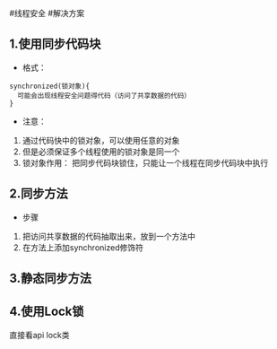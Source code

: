 #线程安全
#解决方案
## 1.使用同步代码块
* 格式：
```
synchronized(锁对象){
  可能会出现线程安全问题得代码（访问了共享数据的代码）
}
```
* 注意：
1. 通过代码快中的锁对象，可以使用任意的对象
2. 但是必须保证多个线程使用的锁对象是同一个
3. 锁对象作用：
把同步代码块锁住，只能让一个线程在同步代码块中执行

## 2.同步方法
* 步骤
1. 把访问共享数据的代码抽取出来，放到一个方法中
2. 在方法上添加synchronized修饰符

## 3.静态同步方法

## 4.使用Lock锁
直接看api lock类